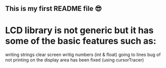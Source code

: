 ## This is my first README file 😎

# LCD library is not generic but it has some of the basic features such as:
writing strings
clear screen
writig numbers (int & float)
going to lines
bug of not printing on the display area has been fixed (using cursorTracer)







